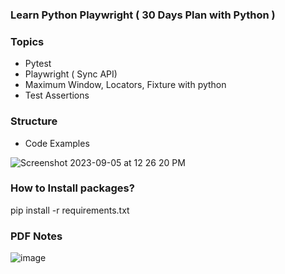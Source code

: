 ### Learn Python Playwright ( 30 Days Plan with Python )

### Topics
- Pytest
- Playwright ( Sync API)
- Maximum Window, Locators, Fixture with python
- Test Assertions


### Structure
- Code Examples

![Screenshot 2023-09-05 at 12 26 20 PM](https://github.com/PramodDutta/LearnPyPlaywright/assets/1409610/24090e83-57a6-46c0-86ad-ce8489ce276e)


### How to Install packages?
pip install -r requirements.txt


### PDF Notes

![image](https://github.com/PramodDutta/LearnPyPlaywright/assets/1409610/784108f8-5984-41e4-a35f-10a4242eace3)

